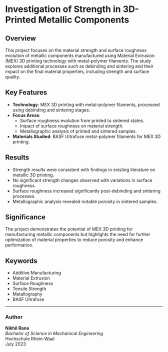 # Investigation of Strength in 3D-Printed Metallic Components  

## Overview  
This project focuses on the material strength and surface roughness evolution of metallic components manufactured using Material Extrusion (MEX) 3D printing technology with metal-polymer filaments. The study explores additional processes such as debinding and sintering and their impact on the final material properties, including strength and surface quality.

## Key Features  
- **Technology**: MEX 3D printing with metal-polymer filaments, processed using debinding and sintering stages.  
- **Focus Areas**:  
  - Surface roughness evolution from printed to sintered states.  
  - Impact of surface roughness on material strength.  
  - Metallographic analysis of printed and sintered samples.  
- **Materials Studied**: BASF Ultrafuse metal-polymer filaments for MEX 3D printing.  

## Results  
- Strength results were consistent with findings in existing literature on metallic 3D printing.  
- No significant strength changes observed with variations in surface roughness.  
- Surface roughness increased significantly post-debinding and sintering processes.  
- Metallographic analysis revealed notable porosity in sintered samples.  

## Significance  
The project demonstrates the potential of MEX 3D printing for manufacturing metallic components but highlights the need for further optimization of material properties to reduce porosity and enhance performance.

## Keywords  
- Additive Manufacturing  
- Material Extrusion  
- Surface Roughness  
- Tensile Strength  
- Metallography  
- BASF Ultrafuse  

---

### Author  
**Nikhil Rane**  
*Bachelor of Science in Mechanical Engineering*  
Hochschule Rhein-Waal  
July 2023
